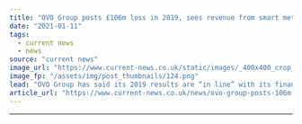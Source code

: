 ```yaml
---
title: "OVO Group posts £106m loss in 2019, sees revenue from smart meter installations decline"
date: "2021-01-11"
tags: 
  - current news
  - news
source: "current news"
image_url: "https://www.current-news.co.uk/static/images/_400x400_crop_center-center/Stephen-Fitzpatrick-OVO-large-image.png"
image_fp: "/assets/img/post_thumbnails/124.png"
lead: "OVO Group has said its 2019 results are “in line” with its financial plan despite recording a loss of £106 million for the year."
article_url: "https://www.current-news.co.uk/news/ovo-group-posts-106m-loss-in-2019-sees-revenue-from-smart-meter-installations-decline?utm_source=rss-feeds&utm_medium=rss&utm_campaign=rss"
---
```


---
